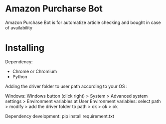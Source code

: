 # Amazon Purcharse Bot
Amazon Purchase Bot is for automatize article checking and bought in case of availability 

# Installing
Dependency:
- Chrome or Chromium
- Python

Adding the driver folder to user path according to your OS :

Windows: Windows button (click right) > System > Advanced system settings > Environment variables
at User Environment variables: select path > modify > add the driver folder to path > ok > ok > ok

Dependency development: 
pip install requirement.txt
